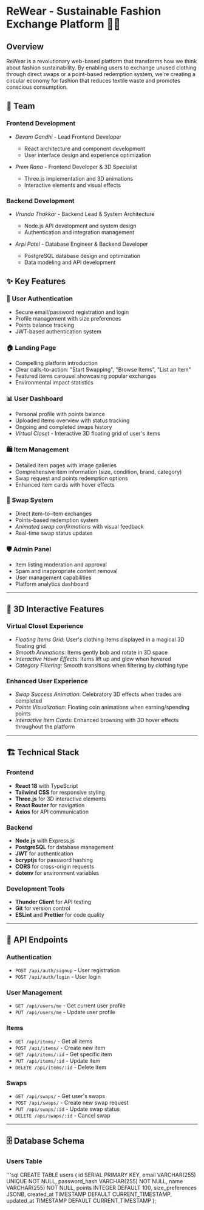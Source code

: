 # ReWear - Sustainable Fashion Exchange Platform 🌱👗

## Overview
ReWear is a revolutionary web-based platform that transforms how we think about fashion sustainability. By enabling users to exchange unused clothing through direct swaps or a point-based redemption system, we're creating a circular economy for fashion that reduces textile waste and promotes conscious consumption.

## 👥 Team

### Frontend Development
- *Devam Gandhi* - Lead Frontend Developer
  - React architecture and component development
  - User interface design and experience optimization
  
- *Prem Rana* - Frontend Developer & 3D Specialist
  - Three.js implementation and 3D animations
  - Interactive elements and visual effects

### Backend Development
- *Vrunda Thakkar* - Backend Lead & System Architecture
  - Node.js API development and system design
  - Authentication and integration management
  
- *Arpi Patel* - Database Engineer & Backend Developer
  - PostgreSQL database design and optimization
  - Data modeling and API development

## ✨ Key Features

### 🔐 User Authentication
- Secure email/password registration and login  
- Profile management with size preferences  
- Points balance tracking  
- JWT-based authentication system  

### 🏠 Landing Page
- Compelling platform introduction  
- Clear calls-to-action: "Start Swapping", "Browse Items", "List an Item"  
- Featured items carousel showcasing popular exchanges  
- Environmental impact statistics  

### 📊 User Dashboard
- Personal profile with points balance  
- Uploaded items overview with status tracking  
- Ongoing and completed swaps history  
- *Virtual Closet* - Interactive 3D floating grid of user's items  

### 🛍 Item Management
- Detailed item pages with image galleries  
- Comprehensive item information (size, condition, brand, category)  
- Swap request and points redemption options  
- Enhanced item cards with hover effects  

### 🔄 Swap System
- Direct item-to-item exchanges  
- Points-based redemption system  
- *Animated swap confirmations* with visual feedback  
- Real-time swap status updates  

### 🛡 Admin Panel
- Item listing moderation and approval  
- Spam and inappropriate content removal  
- User management capabilities  
- Platform analytics dashboard  

---

## 🎯 3D Interactive Features

### Virtual Closet Experience
- *Floating Items Grid*: User's clothing items displayed in a magical 3D floating grid  
- *Smooth Animations*: Items gently bob and rotate in 3D space  
- *Interactive Hover Effects*: Items lift up and glow when hovered  
- *Category Filtering*: Smooth transitions when filtering by clothing type  

### Enhanced User Experience
- *Swap Success Animation*: Celebratory 3D effects when trades are completed  
- *Points Visualization*: Floating coin animations when earning/spending points  
- *Interactive Item Cards*: Enhanced browsing with 3D hover effects throughout the platform  

---

## 🏗 Technical Stack

### Frontend
- **React 18** with TypeScript  
- **Tailwind CSS** for responsive styling  
- **Three.js** for 3D interactive elements  
- **React Router** for navigation  
- **Axios** for API communication  

### Backend
- **Node.js** with Express.js  
- **PostgreSQL** for database management  
- **JWT** for authentication  
- **bcryptjs** for password hashing  
- **CORS** for cross-origin requests  
- **dotenv** for environment variables  

### Development Tools
- **Thunder Client** for API testing  
- **Git** for version control  
- **ESLint** and **Prettier** for code quality  

---

## 🔌 API Endpoints

### Authentication
- `POST /api/auth/signup` - User registration  
- `POST /api/auth/login` - User login  

### User Management
- `GET /api/users/me` - Get current user profile  
- `PUT /api/users/me` - Update user profile  

### Items
- `GET /api/items/` - Get all items  
- `POST /api/items/` - Create new item  
- `GET /api/items/:id` - Get specific item  
- `PUT /api/items/:id` - Update item  
- `DELETE /api/items/:id` - Delete item  

### Swaps
- `GET /api/swaps/` - Get user's swaps  
- `POST /api/swaps/` - Create new swap request  
- `PUT /api/swaps/:id` - Update swap status  
- `DELETE /api/swaps/:id` - Cancel swap  

---

## 🗄 Database Schema

### Users Table

'''sql
CREATE TABLE users (
    id SERIAL PRIMARY KEY,
    email VARCHAR(255) UNIQUE NOT NULL,
    password_hash VARCHAR(255) NOT NULL,
    name VARCHAR(255) NOT NULL,
    points INTEGER DEFAULT 100,
    size_preferences JSONB,
    created_at TIMESTAMP DEFAULT CURRENT_TIMESTAMP,
    updated_at TIMESTAMP DEFAULT CURRENT_TIMESTAMP
);
